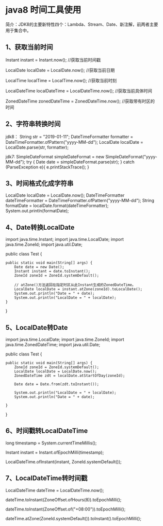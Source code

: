 # java8 时间工具使用

简介：JDK8的主要新特性四个：Lambda、Stream、Date、新注解，前两者主要用于集合中。


## 1、获取当前时间

Instant instant = Instant.now(); //获取当前时间戳

LocalDate localDate = LocalDate.now();  //获取当前日期

LocalTime localTime = LocalTime.now();  //获取当前时刻

LocalDateTime localDateTime = LocalDateTime.now();  //获取当前具体时间

ZonedDateTime zonedDateTime = ZonedDateTime.now();   //获取带有时区的时间

## 2、字符串转换时间
jdk8：
String str = "2019-01-11";
DateTimeFormatter formatter = DateTimeFormatter.ofPattern("yyyy-MM-dd");
LocalDate localDate = LocalDate.parse(str, formatter);

jdk7:
SimpleDateFormat simpleDateFormat = new SimpleDateFormat("yyyy-MM-dd");
try {
    Date date = simpleDateFormat.parse(str); 
} catch (ParseException e){ 
    e.printStackTrace();
}

## 3、时间格式化成字符串
LocalDate localDate = LocalDate.now();
DateTimeFormatter dateTimeFormatter = DateTimeFormatter.ofPattern("yyyy-MM-dd");
String formatDate = localDate.format(dateTimeFormatter);
System.out.println(formatDate);


## 4、Date转换LocalDate

import java.time.Instant;
import java.time.LocalDate;
import java.time.ZoneId;
import java.util.Date;

public class Test {

    public static void main(String[] args) {
        Date date = new Date();
        Instant instant = date.toInstant();
        ZoneId zoneId = ZoneId.systemDefault();

        // atZone()方法返回在指定时区从此Instant生成的ZonedDateTime。
        LocalDate localDate = instant.atZone(zoneId).toLocalDate();
        System.out.println("Date = " + date);
        System.out.println("LocalDate = " + localDate);
    }
}

## 5、LocalDate转Date

import java.time.LocalDate;
import java.time.ZoneId;
import java.time.ZonedDateTime;
import java.util.Date;

public class Test {

    public static void main(String[] args) {
        ZoneId zoneId = ZoneId.systemDefault();
        LocalDate localDate = LocalDate.now();
        ZonedDateTime zdt = localDate.atStartOfDay(zoneId);

        Date date = Date.from(zdt.toInstant());

        System.out.println("LocalDate = " + localDate);
        System.out.println("Date = " + date);

    }
}

## 6、时间戳转LocalDateTime
long timestamp = System.currentTimeMillis();

Instant instant = Instant.ofEpochMilli(timestamp);

LocalDateTime.ofInstant(instant, ZoneId.systemDefault());



## 7、LocalDateTime转时间戳
LocalDateTime dateTime = LocalDateTime.now();

dateTime.toInstant(ZoneOffset.ofHours(8)).toEpochMilli();

dateTime.toInstant(ZoneOffset.of("+08:00")).toEpochMilli();

dateTime.atZone(ZoneId.systemDefault()).toInstant().toEpochMilli();